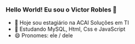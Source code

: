 ### Hello World! Eu sou o Victor Robles 👋

- 🔭 Hoje sou estagiário na ACAI Soluções em TI
- 🌱 Estudando MySQL, Html, Css e JavaScript
- 😄 Pronomes: ele / dele

<div>
  <a href= "https://github.com/vitinhorobles">
</div>
